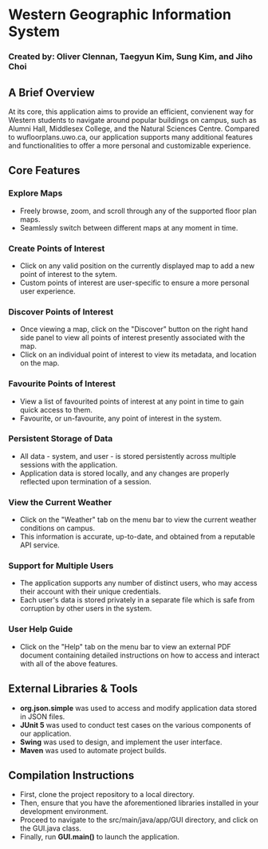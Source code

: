 <h1> Western Geographic Information System </h1>
<h3> Created by: Oliver Clennan, Taegyun Kim, Sung Kim, and Jiho Choi</h3>

<h2> A Brief Overview </h2>
At its core, this application aims to provide an efficient, convienent way for Western students to navigate around popular buildings on campus, such as Alumni Hall, Middlesex College, and the Natural Sciences Centre. Compared to wufloorplans.uwo.ca, our application supports many additional features and functionalities to offer a more personal and customizable experience.

<h2> Core Features </h2>

<h3> Explore Maps </h3>
<ul>
<li> Freely browse, zoom, and scroll through any of the supported floor plan maps.</li>
<li> Seamlessly switch between different maps at any moment in time.</li>
</ul>

<h3> Create Points of Interest </h3>
<ul>
<li> Click on any valid position on the currently displayed map to add a new point of interest to the sytem.</li>
<li> Custom points of interest are user-specific to ensure a more personal user experience. </li>
</ul>

<h3> Discover Points of Interest  </h3>
<ul>
<li> Once viewing a map, click on the "Discover" button on the right hand side panel to view all points of interest presently associated with the map.</li>
<li> Click on an individual point of interest to view its metadata, and location on the map.</li>
</ul>

<h3> Favourite Points of Interest </h3>
<ul>
<li> View a list of favourited points of interest at any point in time to gain quick access to them.</li>
<li> Favourite, or un-favourite, any point of interest in the system. </li>
</ul>

<h3> Persistent Storage of Data </h3>
<ul>
<li> All data - system, and user - is stored persistently across multiple sessions with the application.</li>
<li> Application data is stored locally, and any changes are properly reflected upon termination of a session.  </li>
</ul>

<h3> View the Current Weather </h3>
<ul>
<li> Click on the "Weather" tab on the menu bar to view the current weather conditions on campus.</li>
<li> This information is accurate, up-to-date, and obtained from a reputable API service.  </li>
</ul>

<h3> Support for Multiple Users </h3>
<ul>
<li> The application supports any number of distinct users, who may access their account with their unique credentials.</li>
<li> Each user's data is stored privately in a separate file which is safe from corruption by other users in the system. </li>
</ul>

<h3> User Help Guide </h3>
<ul>
<li> Click on the "Help" tab on the menu bar to view an external PDF document containing detailed instructions on how to access and interact with all of the above features. </li>
</ul>

<h2> External Libraries & Tools </h2>
<ul>
<li> <b>org.json.simple</b> was used to access and modify application data stored in JSON files.</li>
<li> <b>JUnit 5</b> was used to conduct test cases on the various components of our application.</li>
<li> <b>Swing</b> was used to design, and implement the user interface.</li>
<li> <b>Maven</b> was used to automate project builds.</li>
</ul>

<h2> Compilation Instructions </h2>
<ul>
<li> First, clone the project repository to a local directory.</li>
<li> Then, ensure that you have the aforementioned libraries installed in your development environment. </li>
<li> Proceed to navigate to the src/main/java/app/GUI directory, and click on the GUI.java class.</li>
<li> Finally, run <b>GUI.main()</b> to launch the application. </li>
</ul>